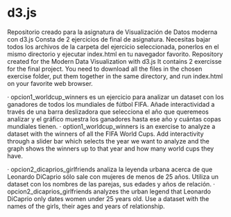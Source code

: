# d3.js

Repositorio creado para la asignatura de Visualización de Datos moderna con d3.js
Consta de 2 ejercicios de final de asignatura.
Necesitas bajar todos los archivos de la carpeta del ejercicio seleccionada, ponerlos en el mismo directorio y ejecutar index.html en tu navegador favorito.
Repository created for the Modern Data Visualization with d3.js
It contains 2 exercisse for the final project.
You need to download all the files in the chosen exercise folder, put them together in the same directory, and run index.html on your favorite web browser.

· opcion1_worldcup_winners es un ejercicio para analizar un dataset con los ganadores de todos los mundiales de fútbol FIFA. Añade interactividad a través de una barra deslizadora
que selecciona el año que queremeos analizar y el gráfico muestra los ganadores hasta ese año y cuántas copas mundiales tienen.
· option1_worldcup_winners is an exercise to analyze a dataset with the winners of all the FIFA World Cups. Add interactivity through a slider bar
which selects the year we want to analyze and the graph shows the winners up to that year and how many world cups they have.

· opcion2_dicaprios_girlfriends analiza la leyenda urbana acerca de que Leonardo DiCaprio sólo sale con mujeres de menos de 25 años. Utiliza un dataset con los nombres de las parejas, sus edades y años de relación.
· opcion2_dicaprios_girlfriends analyzes the urban legend that Leonardo DiCaprio only dates women under 25 years old. Use a dataset with the names of the girls, their ages and years of relationship.
